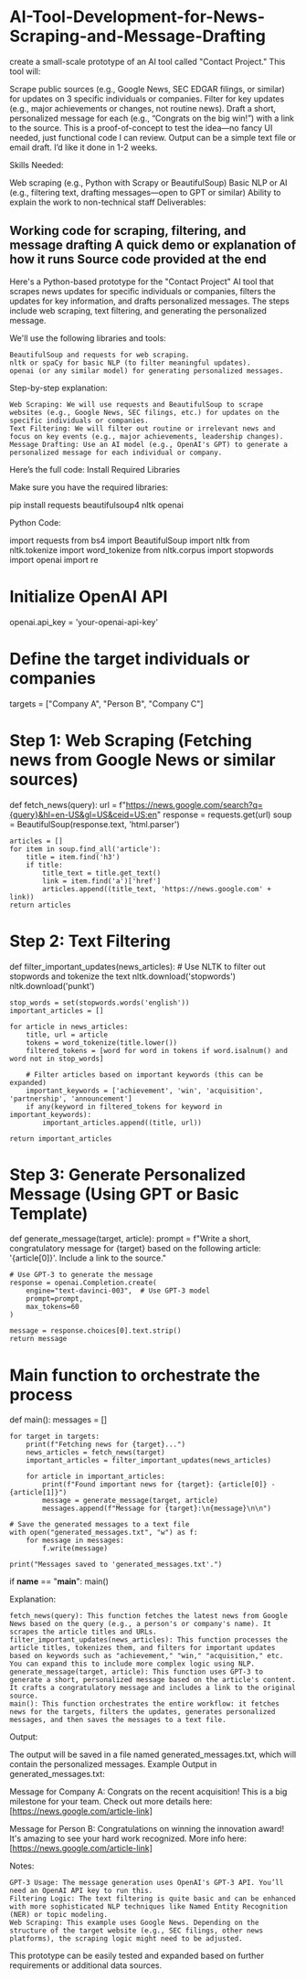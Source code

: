 # AI-Tool-Development-for-News-Scraping-and-Message-Drafting
create a small-scale prototype of an AI tool called "Contact Project." This tool will:

Scrape public sources (e.g., Google News, SEC EDGAR filings, or similar) for updates on 3 specific individuals or companies.
Filter for key updates (e.g., major achievements or changes, not routine news).
Draft a short, personalized message for each (e.g., “Congrats on the big win!”) with a link to the source.
This is a proof-of-concept to test the idea—no fancy UI needed, just functional code I can review. Output can be a simple text file or email draft. I’d like it done in 1-2 weeks.

Skills Needed:

Web scraping (e.g., Python with Scrapy or BeautifulSoup)
Basic NLP or AI (e.g., filtering text, drafting messages—open to GPT or similar)
Ability to explain the work to non-technical staff
Deliverables:

Working code for scraping, filtering, and message drafting
A quick demo or explanation of how it runs
Source code provided at the end
---------
Here's a Python-based prototype for the "Contact Project" AI tool that scrapes news updates for specific individuals or companies, filters the updates for key information, and drafts personalized messages. The steps include web scraping, text filtering, and generating the personalized message.

We'll use the following libraries and tools:

    BeautifulSoup and requests for web scraping.
    nltk or spaCy for basic NLP (to filter meaningful updates).
    openai (or any similar model) for generating personalized messages.

Step-by-step explanation:

    Web Scraping: We will use requests and BeautifulSoup to scrape websites (e.g., Google News, SEC filings, etc.) for updates on the specific individuals or companies.
    Text Filtering: We will filter out routine or irrelevant news and focus on key events (e.g., major achievements, leadership changes).
    Message Drafting: Use an AI model (e.g., OpenAI's GPT) to generate a personalized message for each individual or company.

Here’s the full code:
Install Required Libraries

Make sure you have the required libraries:

pip install requests beautifulsoup4 nltk openai

Python Code:

import requests
from bs4 import BeautifulSoup
import nltk
from nltk.tokenize import word_tokenize
from nltk.corpus import stopwords
import openai
import re

# Initialize OpenAI API
openai.api_key = 'your-openai-api-key'

# Define the target individuals or companies
targets = ["Company A", "Person B", "Company C"]

# Step 1: Web Scraping (Fetching news from Google News or similar sources)
def fetch_news(query):
    url = f"https://news.google.com/search?q={query}&hl=en-US&gl=US&ceid=US:en"
    response = requests.get(url)
    soup = BeautifulSoup(response.text, 'html.parser')
    
    articles = []
    for item in soup.find_all('article'):
        title = item.find('h3')
        if title:
            title_text = title.get_text()
            link = item.find('a')['href']
            articles.append((title_text, 'https://news.google.com' + link))
    return articles

# Step 2: Text Filtering
def filter_important_updates(news_articles):
    # Use NLTK to filter out stopwords and tokenize the text
    nltk.download('stopwords')
    nltk.download('punkt')
    
    stop_words = set(stopwords.words('english'))
    important_articles = []
    
    for article in news_articles:
        title, url = article
        tokens = word_tokenize(title.lower())
        filtered_tokens = [word for word in tokens if word.isalnum() and word not in stop_words]
        
        # Filter articles based on important keywords (this can be expanded)
        important_keywords = ['achievement', 'win', 'acquisition', 'partnership', 'announcement']
        if any(keyword in filtered_tokens for keyword in important_keywords):
            important_articles.append((title, url))
    
    return important_articles

# Step 3: Generate Personalized Message (Using GPT or Basic Template)
def generate_message(target, article):
    prompt = f"Write a short, congratulatory message for {target} based on the following article: '{article[0]}'. Include a link to the source."
    
    # Use GPT-3 to generate the message
    response = openai.Completion.create(
        engine="text-davinci-003",  # Use GPT-3 model
        prompt=prompt,
        max_tokens=60
    )
    
    message = response.choices[0].text.strip()
    return message

# Main function to orchestrate the process
def main():
    messages = []
    
    for target in targets:
        print(f"Fetching news for {target}...")
        news_articles = fetch_news(target)
        important_articles = filter_important_updates(news_articles)
        
        for article in important_articles:
            print(f"Found important news for {target}: {article[0]} - {article[1]}")
            message = generate_message(target, article)
            messages.append(f"Message for {target}:\n{message}\n\n")
    
    # Save the generated messages to a text file
    with open("generated_messages.txt", "w") as f:
        for message in messages:
            f.write(message)
    
    print("Messages saved to 'generated_messages.txt'.")

if __name__ == "__main__":
    main()

Explanation:

    fetch_news(query): This function fetches the latest news from Google News based on the query (e.g., a person's or company's name). It scrapes the article titles and URLs.
    filter_important_updates(news_articles): This function processes the article titles, tokenizes them, and filters for important updates based on keywords such as "achievement," "win," "acquisition," etc. You can expand this to include more complex logic using NLP.
    generate_message(target, article): This function uses GPT-3 to generate a short, personalized message based on the article's content. It crafts a congratulatory message and includes a link to the original source.
    main(): This function orchestrates the entire workflow: it fetches news for the targets, filters the updates, generates personalized messages, and then saves the messages to a text file.

Output:

The output will be saved in a file named generated_messages.txt, which will contain the personalized messages.
Example Output in generated_messages.txt:

Message for Company A:
Congrats on the recent acquisition! This is a big milestone for your team. Check out more details here: [https://news.google.com/article-link]

Message for Person B:
Congratulations on winning the innovation award! It's amazing to see your hard work recognized. More info here: [https://news.google.com/article-link]

Notes:

    GPT-3 Usage: The message generation uses OpenAI's GPT-3 API. You’ll need an OpenAI API key to run this.
    Filtering Logic: The text filtering is quite basic and can be enhanced with more sophisticated NLP techniques like Named Entity Recognition (NER) or topic modeling.
    Web Scraping: This example uses Google News. Depending on the structure of the target website (e.g., SEC filings, other news platforms), the scraping logic might need to be adjusted.

This prototype can be easily tested and expanded based on further requirements or additional data sources.
